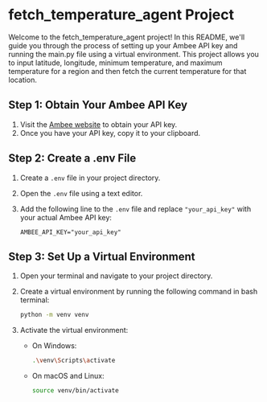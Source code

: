 # fetch_temperature_agent Project

Welcome to the fetch_temperature_agent project! In this README, we'll guide you through the process of setting up your Ambee API key and running the main.py file using a virtual environment. This project allows you to input latitude, longitude, minimum temperature, and maximum temperature for a region and then fetch the current temperature for that location.

## Step 1: Obtain Your Ambee API Key

1. Visit the [Ambee website](https://www.ambee.com/) to obtain your API key.
2. Once you have your API key, copy it to your clipboard.

## Step 2: Create a .env File

1. Create a `.env` file in your project directory.
2. Open the `.env` file using a text editor.
3. Add the following line to the `.env` file and replace `"your_api_key"` with your actual Ambee API key:

   ```dotenv
   AMBEE_API_KEY="your_api_key"

## Step 3: Set Up a Virtual Environment

1. Open your terminal and navigate to your project directory.
2. Create a virtual environment by running the following command in bash terminal:

   ```bash
   python -m venv venv

3. Activate the virtual environment:
   * On Windows:
        ```bash
        .\venv\Scripts\activate

   * On macOS and Linux:
        ```bash
        source venv/bin/activate
